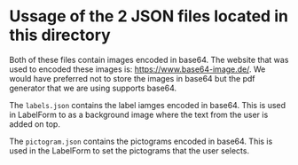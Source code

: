 # Ussage of the 2 JSON files located in this directory

Both of these files contain images encoded in base64. The website that was used to encoded these images is: https://www.base64-image.de/. We would have preferred not to store the images in base64 but the pdf generator that we are using supports base64.

The ```labels.json``` contains the label iamges encoded in base64. This is used in LabelForm to as a background image where the text from the user is added on top.

The ```pictogram.json``` contains the pictograms encoded in base64. This is used in the LabelForm to set the pictograms that the user selects.